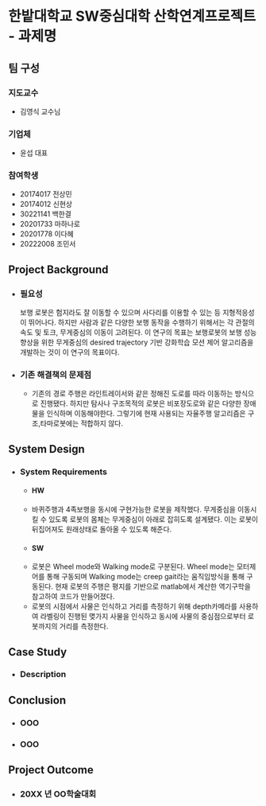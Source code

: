 # 한밭대학교 SW중심대학 산학연계프로젝트 - 과제명

## **팀 구성**
### 지도교수
 - 김영식 교수님

### 기업체 
 - 윤섭 대표

### 참여학생
 - 20174017 전상민 
 - 20174012 신현상
 - 30221141 백한결
 - 20201733 마하나로
 - 20201778 이다혜
 - 20222008 조민서

## Project Background
- ### 필요성
  보행 로봇은 험지라도 잘 이동할 수 있으며 사다리를 이용할 수 있는 등 지형적응성이 뛰어나다. 하지만 사람과 같은 다양한 보행 동작을 수행하기 위해서는 각 관절의 속도 및 토크, 무게중심의 이동이 고려된다. 이 연구의 목표는 보행로봇의 보행 성능 향상을 위한 무게중심의 desired trajectory 기반 강화학습 모션 제어 알고리즘을 개발하는 것이 이 연구의 목표이다.
- ### 기존 해결책의 문제점
  - 기존의 경로 주행은 라인트레이서와 같은 정해진 도로를 따라 이동하는 방식으로 진행됐다. 하지만 탐사나 구조목적의 로봇은 비포장도로와 같은 다양한 장애물을 인식하며 이동해야한다. 그렇기에 현재 사용되는 자율주행 알고리즘은 구조,타마로봇에는 적합하지 않다. 
  
  
## System Design
  - ### System Requirements
    - #### HW
    - 바퀴주행과 4족보행을 동시에 구현가능한 로봇을 제작했다. 무게중심을 이동시킬 수 있도록 로봇의 몸체는 무게중심이 아래로 잡히도록 설계됐다. 이는 로봇이 뒤집어져도 원래상태로 돌아올 수 있도록 해준다.
    - #### SW
    - 로봇은 Wheel mode와 Walking mode로 구분된다. Wheel mode는 모터제어를 통해 구동되며 Walking mode는 creep gait라는 움직임방식을 통해 구동된다. 현재 로봇의 주행은 평지를 기반으로 matlab에서 계산한 역기구학을 참고하여 코드가 만들어졌다.
    - 로봇의 시점에서 사물은 인식하고 거리를 측정하기 위해 depth카메라를 사용하여 라벨링이 진행된 몆가지 사물을 인식하고 동시에 사물의 중심점으로부터 로봇까지의 거리를 측정한다.
    
## Case Study
  - ### Description
  
  
## Conclusion
  - ### OOO
  - ### OOO
  
## Project Outcome
- ### 20XX 년 OO학술대회 
